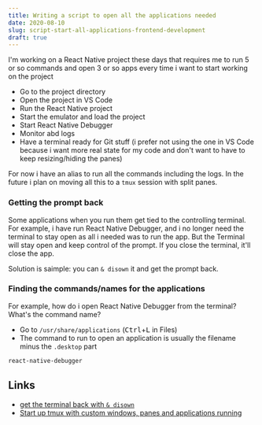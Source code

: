 ```yaml
---
title: Writing a script to open all the applications needed
date: 2020-08-10
slug: script-start-all-applications-frontend-development
draft: true
---
```


I'm working on a React Native project these days that requires me to run 5 or so commands and open 3 or so apps every time i want to start working on the project

- Go to the project directory
- Open the project in VS Code
- Run the React Native project
- Start the emulator and load the project
- Start React Native Debugger
- Monitor abd logs
- Have a terminal ready for Git stuff (i prefer not using the one in VS Code because i want more real state for my code and don't want to have to keep resizing/hiding the panes)

For now i have an alias to run all the commands including the logs. In the future i plan on moving all this to a `tmux` session with split panes.

### Getting the prompt back

Some applications when you run them get tied to the controlling terminal. For example, i have run React Native Debugger, and i no longer need the terminal to stay open as all i needed was to run the app. But the Terminal will stay open and keep control of the prompt. If you close the terminal, it'll close the app.

Solution is saimple: you can `& disown` it and get the prompt back.

### Finding the commands/names for the applications

For example, how do i open React Native Debugger from the terminal? What's the command name?

- Go to `/usr/share/applications` (<kbd>Ctrl</kbd>+<kbd>L</kbd> in Files)
- The command to run to open an application is usually the filename minus the `.desktop` part

```bash
react-native-debugger
```

## Links

- [get the terminal back with `& disown`](https://askubuntu.com/a/721507)
- [Start up tmux with custom windows, panes and applications running](https://gist.github.com/todgru/6224848)

